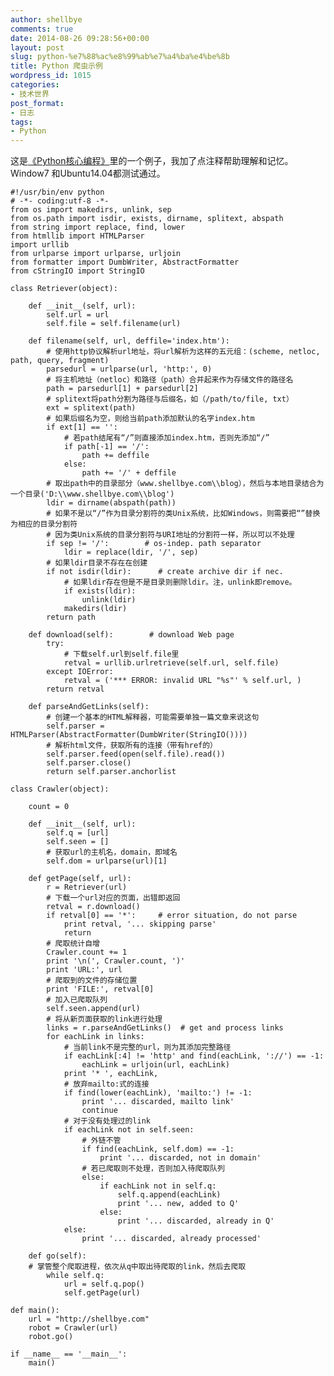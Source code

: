 ```yaml
---
author: shellbye
comments: true
date: 2014-08-26 09:28:56+00:00
layout: post
slug: python-%e7%88%ac%e8%99%ab%e7%a4%ba%e4%be%8b
title: Python 爬虫示例
wordpress_id: 1015
categories:
- 技术世界
post_format:
- 日志
tags:
- Python
---
```


这是[《Python核心编程》](http://book.douban.com/subject/3112503/)里的一个例子，我加了点注释帮助理解和记忆。Window7 和Ubuntu14.04都测试通过。

    
    #!/usr/bin/env python
    # -*- coding:utf-8 -*-
    from os import makedirs, unlink, sep
    from os.path import isdir, exists, dirname, splitext, abspath
    from string import replace, find, lower
    from htmllib import HTMLParser
    import urllib
    from urlparse import urlparse, urljoin
    from formatter import DumbWriter, AbstractFormatter
    from cStringIO import StringIO
    
    class Retriever(object):
    
        def __init__(self, url):
            self.url = url
            self.file = self.filename(url)
    
        def filename(self, url, deffile='index.htm'):
            # 使用http协议解析url地址，将url解析为这样的五元组：(scheme, netloc, path, query, fragment)
            parsedurl = urlparse(url, 'http:', 0)
            # 将主机地址（netloc）和路径（path）合并起来作为存储文件的路径名
            path = parsedurl[1] + parsedurl[2]
            # splitext将path分割为路径与后缀名，如（/path/to/file, txt）
            ext = splitext(path)
            # 如果后缀名为空，则给当前path添加默认的名字index.htm
            if ext[1] == '':
                # 若path结尾有“/”则直接添加index.htm，否则先添加“/”
                if path[-1] == '/':
                    path += deffile
                else:
                    path += '/' + deffile
            # 取出path中的目录部分（www.shellbye.com\\blog），然后与本地目录结合为一个目录('D:\\www.shellbye.com\\blog')
            ldir = dirname(abspath(path))
            # 如果不是以“/”作为目录分割符的类Unix系统，比如Windows，则需要把“”替换为相应的目录分割符
            # 因为类Unix系统的目录分割符与URI地址的分割符一样，所以可以不处理
            if sep != '/':        # os-indep. path separator
                ldir = replace(ldir, '/', sep)
            # 如果ldir目录不存在在创建
            if not isdir(ldir):      # create archive dir if nec.
                # 如果ldir存在但是不是目录则删除ldir。注，unlink即remove。
                if exists(ldir):
                    unlink(ldir)
                makedirs(ldir)
            return path
    
        def download(self):        # download Web page
            try:
                # 下载self.url到self.file里
                retval = urllib.urlretrieve(self.url, self.file)
            except IOError:
                retval = ('*** ERROR: invalid URL "%s"' % self.url, )
            return retval
    
        def parseAndGetLinks(self):
            # 创建一个基本的HTML解释器，可能需要单独一篇文章来说这句
            self.parser = HTMLParser(AbstractFormatter(DumbWriter(StringIO())))
            # 解析html文件，获取所有的连接（带有href的）
            self.parser.feed(open(self.file).read())
            self.parser.close()
            return self.parser.anchorlist
    
    class Crawler(object):
    
        count = 0
    
        def __init__(self, url):
            self.q = [url]
            self.seen = []
            # 获取url的主机名，domain，即域名
            self.dom = urlparse(url)[1]
    
        def getPage(self, url):
            r = Retriever(url)
            # 下载一个url对应的页面，出错即返回
            retval = r.download()
            if retval[0] == '*':     # error situation, do not parse
                print retval, '... skipping parse'
                return
            # 爬取统计自增
            Crawler.count += 1
            print '\n(', Crawler.count, ')'
            print 'URL:', url
            # 爬取到的文件的存储位置
            print 'FILE:', retval[0]
            # 加入已爬取队列
            self.seen.append(url)
            # 将从新页面获取的link进行处理
            links = r.parseAndGetLinks()  # get and process links
            for eachLink in links:
                # 当前link不是完整的url，则为其添加完整路径
                if eachLink[:4] != 'http' and find(eachLink, '://') == -1:
                    eachLink = urljoin(url, eachLink)
                print '* ', eachLink,
                # 放弃mailto:式的连接
                if find(lower(eachLink), 'mailto:') != -1:
                    print '... discarded, mailto link'
                    continue
                # 对于没有处理过的link
                if eachLink not in self.seen:
                    # 外链不管
                    if find(eachLink, self.dom) == -1:
                        print '... discarded, not in domain'
                    # 若已爬取则不处理，否则加入待爬取队列
                    else:
                        if eachLink not in self.q:
                            self.q.append(eachLink)
                            print '... new, added to Q'
                        else:
                            print '... discarded, already in Q'
                else:
                    print '... discarded, already processed'
    
        def go(self):
        # 掌管整个爬取进程，依次从q中取出待爬取的link，然后去爬取
            while self.q:
                url = self.q.pop()
                self.getPage(url)
    
    def main():
        url = "http://shellbye.com"
        robot = Crawler(url)
        robot.go()
    
    if __name__ == '__main__':
        main()
